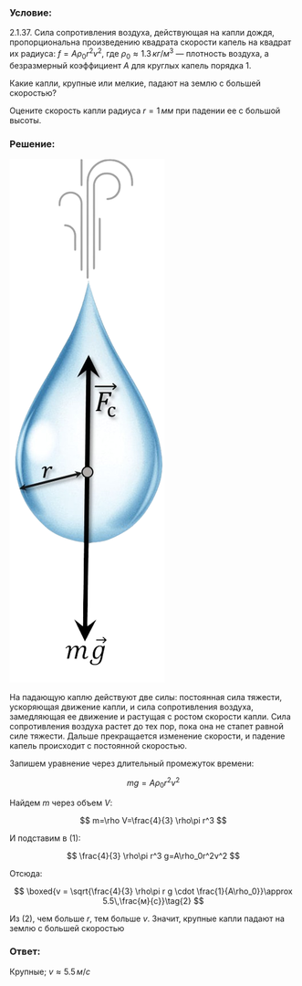###  Условие:

$2.1.37.$ Сила сопротивления воздуха, действующая на капли дождя, пропорциональна произведению квадрата скорости капель на квадрат их радиуса: $f = A\rho_0r^2v^2$, где $\rho_0 \approx 1.3 \,кг/м^3$ — плотность воздуха, а безразмерный коэффициент $A$ для круглых капель порядка $1$.

Какие капли, крупные или мелкие, падают на землю с большей скоростью?

Оцените скорость капли радиуса $r = 1 \,мм$ при падении ее с большой высоты.

###  Решение:

![ Силы действующие на каплю.varepsilon|272x918, 17%](../../img/2.1.37/sol.png)

На падающую каплю действуют две силы: постоянная сила тяжести, ускоряющая движение капли, и сила сопротивления воздуха, замедляющая ее движение и растущая с ростом скорости капли. Сила сопротивления воздуха растет до тех пор, пока она не стапет равной силе тяжести. Дальше прекращается изменение скорости, и падение капель происходит с постоянной скоростью.

Запишем уравнение через длительный промежуток времени:

$$
mg=A\rho_0r^2v^2\tag{1}
$$

Найдем $m$ через объем $V$:

$$
m=\rho V=\frac{4}{3} \rho\pi r^3
$$

И подставим в $(1)$:

$$
\frac{4}{3} \rho\pi r^3 g=A\rho_0r^2v^2
$$

Отсюда:

$$
\boxed{v = \sqrt{\frac{4}{3} \rho\pi r g \cdot \frac{1}{A\rho_0}}\approx 5.5\,\frac{м}{с}}\tag{2}
$$

Из $(2)$, чем больше $r$, тем больше $v$. Значит, крупные капли падают на землю с большей скоростью

###  Ответ:

Крупные; $v \approx 5.5 \,м/с$